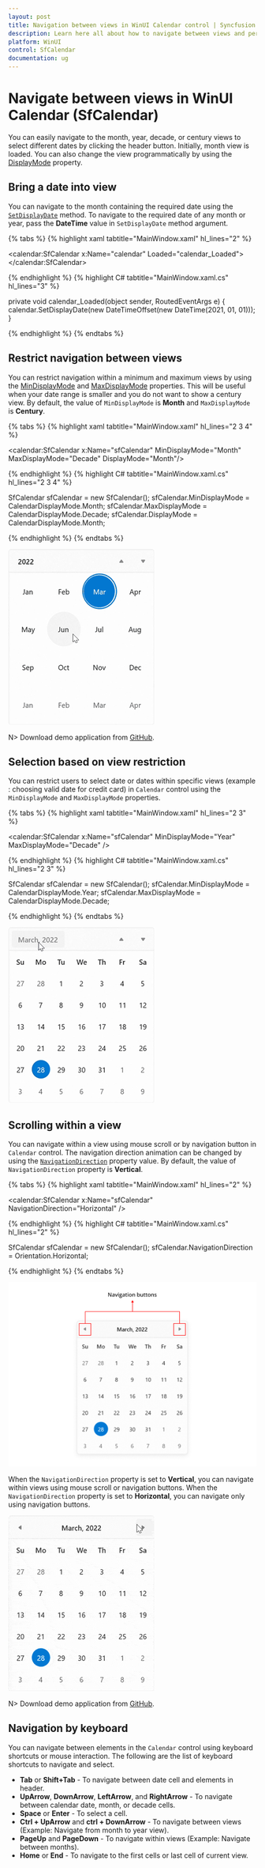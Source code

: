 ```yaml
---
layout: post
title: Navigation between views in WinUI Calendar control | Syncfusion
description: Learn here all about how to navigate between views and perform selection in the Calendar (SfCalendar) control and more.
platform: WinUI
control: SfCalendar
documentation: ug
---
```


# Navigate between views in WinUI Calendar (SfCalendar)

You can easily navigate to the month, year, decade, or century views to select different dates by clicking the header button. Initially, month view is loaded. You can also change the view programmatically by using the [DisplayMode](https://help.syncfusion.com/cr/winui/Syncfusion.UI.Xaml.Calendar.SfCalendar.html#Syncfusion_UI_Xaml_Calendar_SfCalendar_DisplayMode) property.

## Bring a date into view

You can navigate to the month containing the required date using the [`SetDisplayDate`](https://help.syncfusion.com/cr/winui/Syncfusion.UI.Xaml.Calendar.SfCalendar.html#Syncfusion_UI_Xaml_Calendar_SfCalendar_SetDisplayDate_System_DateTimeOffset_) method. To navigate to the required date of any month or year, pass the **DateTime** value in `SetDisplayDate` method argument.

{% tabs %}
{% highlight xaml tabtitle="MainWindow.xaml" hl_lines="2" %}

<calendar:SfCalendar x:Name="calendar" 
                     Loaded="calendar_Loaded">
</calendar:SfCalendar>

{% endhighlight %}
{% highlight C# tabtitle="MainWindow.xaml.cs" hl_lines="3" %}

private void calendar_Loaded(object sender, RoutedEventArgs e)
{
    calendar.SetDisplayDate(new DateTimeOffset(new DateTime(2021, 01, 01)));
}

{% endhighlight %}
{% endtabs %}

## Restrict navigation between views

You can restrict navigation within a minimum and maximum views by using the [MinDisplayMode](https://help.syncfusion.com/cr/winui/Syncfusion.UI.Xaml.Calendar.SfCalendar.html#Syncfusion_UI_Xaml_Calendar_SfCalendar_MinDisplayMode) and [MaxDisplayMode](https://help.syncfusion.com/cr/winui/Syncfusion.UI.Xaml.Calendar.SfCalendar.html#Syncfusion_UI_Xaml_Calendar_SfCalendar_MaxDisplayMode) properties. This will be useful when your date range is smaller and you do not want to show a century view. By default, the value of `MinDisplayMode` is **Month** and `MaxDisplayMode` is **Century**.

{% tabs %}
{% highlight xaml tabtitle="MainWindow.xaml" hl_lines="2 3 4" %}

<calendar:SfCalendar x:Name="sfCalendar"
                     MinDisplayMode="Month"
                     MaxDisplayMode="Decade"
                     DisplayMode="Month"/>

{% endhighlight %}
{% highlight C# tabtitle="MainWindow.xaml.cs" hl_lines="2 3 4" %}

SfCalendar sfCalendar = new SfCalendar();
sfCalendar.MinDisplayMode = CalendarDisplayMode.Month;
sfCalendar.MaxDisplayMode = CalendarDisplayMode.Decade;
sfCalendar.DisplayMode = CalendarDisplayMode.Month;

{% endhighlight %}
{% endtabs %}

![Restrict view navigation in WinUI Calendar](Images/navigation/winui-calendar-restrict-view-navigation.gif)

N> Download demo application from [GitHub](https://github.com/SyncfusionExamples/syncfusion-winui-tools-calendar-examples/blob/main/Samples/Restriction).

## Selection based on view restriction

You can restrict users to select date or dates within specific views (example : choosing valid date for credit card) in `Calendar` control using the `MinDisplayMode` and `MaxDisplayMode` properties.

{% tabs %}
{% highlight xaml tabtitle="MainWindow.xaml" hl_lines="2 3" %}

<calendar:SfCalendar x:Name="sfCalendar" 
                             MinDisplayMode="Year"
                             MaxDisplayMode="Decade"
                             />

{% endhighlight %}
{% highlight C# tabtitle="MainWindow.xaml.cs" hl_lines="2 3" %}

SfCalendar sfCalendar = new SfCalendar();
sfCalendar.MinDisplayMode = CalendarDisplayMode.Year;
sfCalendar.MaxDisplayMode = CalendarDisplayMode.Decade;

{% endhighlight %}
{% endtabs %}

![Selection based on view restriction in WinUI Calendar](Images/navigation/winui-calendar-selection-based-on-view-restriction.gif)

## Scrolling within a view

You can navigate within a view using mouse scroll or by navigation button in `Calendar` control. The navigation direction animation can be changed by using the [`NavigationDirection`](https://help.syncfusion.com/cr/winui/Syncfusion.UI.Xaml.Calendar.SfCalendar.html#Syncfusion_UI_Xaml_Calendar_SfCalendar_NavigationDirection) property value. By default, the value of `NavigationDirection` property is **Vertical**.

{% tabs %}
{% highlight xaml tabtitle="MainWindow.xaml" hl_lines="2" %}

<calendar:SfCalendar x:Name="sfCalendar"
                     NavigationDirection="Horizontal"
                     />

{% endhighlight %}
{% highlight C# tabtitle="MainWindow.xaml.cs" hl_lines="2" %}

SfCalendar sfCalendar = new SfCalendar();
sfCalendar.NavigationDirection = Orientation.Horizontal;

{% endhighlight %}
{% endtabs %}

![Change navigation buttons in WinUI Calendar](Images/navigation/winui-calendar-change-navigation-buttons.png)

When the `NavigationDirection` property is set to **Vertical**, you can navigate within views using mouse scroll or navigation buttons. When the `NavigationDirection` property is set to **Horizontal**, you can navigate only using navigation buttons.

![Change navigation buttons direction in WinUI Calendar](Images/navigation/winui-calender-change-navigation-buttons-direction.gif)

N> Download demo application from [GitHub](https://github.com/SyncfusionExamples/syncfusion-winui-tools-calendar-examples/blob/main/Samples/Restriction).

## Navigation by keyboard

You can navigate between elements in the `Calendar` control using keyboard shortcuts or mouse interaction. The following are the list of keyboard shortcuts to navigate and select.

* **Tab** or **Shift+Tab** - To navigate between date cell and elements in header.
* **UpArrow**, **DownArrow**, **LeftArrow**, and **RightArrow** - To navigate between calendar date, month, or decade cells.
* **Space** or **Enter** - To select a cell.
* **Ctrl + UpArrow** and **ctrl + DownArrow** - To navigate between views (Example: Navigate from month to year view).
* **PageUp** and **PageDown** - To navigate within views (Example: Navigate between months).
* **Home** or **End** - To navigate to the first cells or last cell of current view.